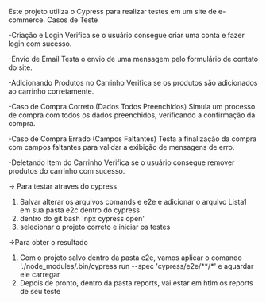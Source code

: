 Este projeto utiliza o Cypress para realizar testes em um site de e-commerce. 
Casos de Teste

-Criação e Login
Verifica se o usuário consegue criar uma conta e fazer login com sucesso.

-Envio de Email
Testa o envio de uma mensagem pelo formulário de contato do site.

-Adicionando Produtos no Carrinho
Verifica se os produtos são adicionados ao carrinho corretamente.

-Caso de Compra Correto (Dados Todos Preenchidos)
Simula um processo de compra com todos os dados preenchidos, verificando a confirmação da compra.

-Caso de Compra Errado (Campos Faltantes)
Testa a finalização da compra com campos faltantes para validar a exibição de mensagens de erro.

-Deletando Item do Carrinho
Verifica se o usuário consegue remover produtos do carrinho com sucesso.

-> Para testar atraves do cypress
1) Salvar alterar os arquivos comands e e2e e adicionar o arquivo Lista1 em sua pasta e2c dentro do cypress
2) dentro do git bash 'npx cypress open'
3) selecionar o projeto correto e iniciar os testes

->Para obter o resultado
1) Com o projeto salvo dentro da pasta e2e, vamos aplicar o comando './node_modules/.bin/cypress run --spec 'cypress/e2e/**/*' e aguardar ele  carregar
2) Depois de pronto, dentro da pasta reports, vai estar em htlm os reports de seu teste
